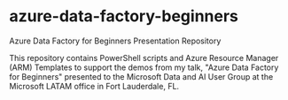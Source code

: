 # azure-data-factory-beginners
Azure Data Factory for Beginners Presentation Repository

This repository contains PowerShell scripts and Azure Resource Manager (ARM) Templates to support the demos from my talk, "Azure Data Factory for Beginners" presented to the Microsoft Data and AI User Group at the Microsoft LATAM office in Fort Lauderdale, FL.

